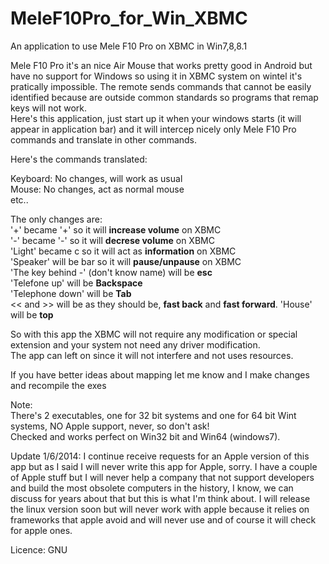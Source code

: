 MeleF10Pro_for_Win_XBMC
=======================

An application to use Mele F10 Pro on XBMC in Win7,8,8.1

Mele F10 Pro it's an nice Air Mouse that works pretty good in Android but have no support for Windows so using it in XBMC system on wintel it's pratically impossible.
The remote sends commands that cannot be easily identified because are outside common standards so programs that remap keys will not work.<br>
Here's this application, just start up it when your windows starts (it will appear in application bar) and it will intercep nicely only Mele F10 Pro commands and translate in other commands.<br>

Here's the commands translated:<br>

Keyboard: No changes, will work as usual<br>
Mouse: No changes, act as normal mouse<br>
etc..<br>

The only changes are:<br>
'+' became '+' so it will <b>increase volume</b> on  XBMC<br>
'-' became '-' so it will <b>decrese volume</b> on XBMC<br>
'Light' became c so it will act as <b>information</b> on XBMC<br>
'Speaker' will be bar so it will <b>pause/unpause</b> on XBMC<br>
'The key behind -' (don't know name) will be <b>esc</b><br>
'Telefone up' will be <b>Backspace</b><br>
'Telephone down' will be <b>Tab</b><br>
<< and >> will be as they should be, <b>fast back</b> and <b>fast forward</b>.
'House' will be <b>top</b><br>

So with this app the XBMC will not require any modification or special extension and your system not need any driver modification.<br>The app can left on since it will not interfere and not uses resources.


If you have better ideas about mapping let me know and I make changes and recompile the exes<br>

Note:<br>
There's 2 executables, one for 32 bit systems and one for 64 bit Wint systems, NO Apple support, never, so don't ask!<br>
Checked and works perfect on Win32 bit and Win64 (windows7).

Update 1/6/2014:
I continue receive requests for an Apple version of this app but as I said I will never write this app for Apple, sorry.
I have a couple of Apple stuff but I will never help a company that not support developers and build the most obsolete computers in the history, I know, we can discuss for years about that but this is what I'm think about. I will release the linux version soon but will never work with apple because it relies on frameworks that apple avoid and will never use and of course it will check for apple ones.

Licence: GNU
